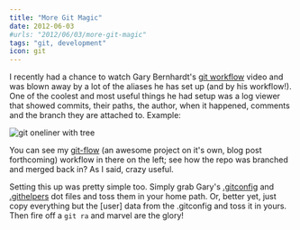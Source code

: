 ```yaml
---
title: "More Git Magic"
date: 2012-06-03
#urls: "2012/06/03/more-git-magic"
tags: "git, development"
icon: git
---
```


I recently had a chance to watch Gary Bernhardt's <a href="https://www.destroyallsoftware.com/screencasts/catalog/git-workflow">git workflow</a> video and was blown away by a lot of the aliases he has set up (and by his workflow!). One of the coolest and most useful things he had setup was a log viewer that showed commits, their paths, the author, when it happened, comments and the branch they are attached to. Example:

![git oneliner with tree](/images/posts/2012-git-log.png)

You can see my <a href="https://github.com/nvie/gitflow">git-flow</a> (an awesome project on it's own, blog post forthcoming) workflow in there on the left; see how the repo was branched and merged back in? As I said, crazy useful.

Setting this up was pretty simple too. Simply grab Gary's <a href="https://github.com/garybernhardt/dotfiles/blob/master/.gitconfig">.gitconfig</a> and <a href="https://github.com/garybernhardt/dotfiles/blob/master/.githelpers">.githelpers</a> dot files and toss them in your home path. Or, better yet, just copy everything but the [user] data from the .gitconfig and toss it in yours. Then fire off a `git ra` and marvel are the glory!